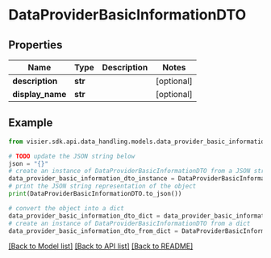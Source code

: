 # DataProviderBasicInformationDTO


## Properties

Name | Type | Description | Notes
------------ | ------------- | ------------- | -------------
**description** | **str** |  | [optional] 
**display_name** | **str** |  | [optional] 

## Example

```python
from visier.sdk.api.data_handling.models.data_provider_basic_information_dto import DataProviderBasicInformationDTO

# TODO update the JSON string below
json = "{}"
# create an instance of DataProviderBasicInformationDTO from a JSON string
data_provider_basic_information_dto_instance = DataProviderBasicInformationDTO.from_json(json)
# print the JSON string representation of the object
print(DataProviderBasicInformationDTO.to_json())

# convert the object into a dict
data_provider_basic_information_dto_dict = data_provider_basic_information_dto_instance.to_dict()
# create an instance of DataProviderBasicInformationDTO from a dict
data_provider_basic_information_dto_from_dict = DataProviderBasicInformationDTO.from_dict(data_provider_basic_information_dto_dict)
```
[[Back to Model list]](../README.md#documentation-for-models) [[Back to API list]](../README.md#documentation-for-api-endpoints) [[Back to README]](../README.md)


